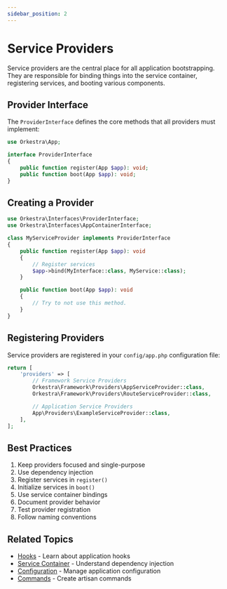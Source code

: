 ```yaml
---
sidebar_position: 2
---
```


# Service Providers

Service providers are the central place for all application bootstrapping. They are responsible for binding things into the service container, registering services, and booting various components.

## Provider Interface

The `ProviderInterface` defines the core methods that all providers must implement:

```php
use Orkestra\App;

interface ProviderInterface
{
    public function register(App $app): void;
    public function boot(App $app): void;
}
```

## Creating a Provider

```php
use Orkestra\Interfaces\ProviderInterface;
use Orkestra\Interfaces\AppContainerInterface;

class MyServiceProvider implements ProviderInterface
{
    public function register(App $app): void
    {
        // Register services
        $app->bind(MyInterface::class, MyService::class);
    }

    public function boot(App $app): void
    {
        // Try to not use this method.
    }
}
```

## Registering Providers

Service providers are registered in your `config/app.php` configuration file:

```php
return [
    'providers' => [
        // Framework Service Providers
        Orkestra\Framework\Providers\AppServiceProvider::class,
        Orkestra\Framework\Providers\RouteServiceProvider::class,

        // Application Service Providers
        App\Providers\ExampleServiceProvider::class,
    ],
];
```

## Best Practices

1. Keep providers focused and single-purpose
2. Use dependency injection
3. Register services in `register()`
4. Initialize services in `boot()`
5. Use service container bindings
6. Document provider behavior
7. Test provider registration
8. Follow naming conventions

## Related Topics

- [Hooks](/docs/guides/hooks) - Learn about application hooks
- [Service Container](/docs/guides/service-container) - Understand dependency injection
- [Configuration](/docs/guides/configuration) - Manage application configuration
- [Commands](/docs/guides/commands) - Create artisan commands 